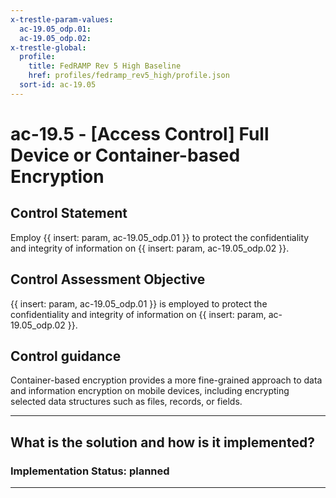 ```yaml
---
x-trestle-param-values:
  ac-19.05_odp.01:
  ac-19.05_odp.02:
x-trestle-global:
  profile:
    title: FedRAMP Rev 5 High Baseline
    href: profiles/fedramp_rev5_high/profile.json
  sort-id: ac-19.05
---
```


# ac-19.5 - \[Access Control\] Full Device or Container-based Encryption

## Control Statement

Employ {{ insert: param, ac-19.05_odp.01 }} to protect the confidentiality and integrity of information on {{ insert: param, ac-19.05_odp.02 }}.

## Control Assessment Objective

{{ insert: param, ac-19.05_odp.01 }} is employed to protect the confidentiality and integrity of information on {{ insert: param, ac-19.05_odp.02 }}.

## Control guidance

Container-based encryption provides a more fine-grained approach to data and information encryption on mobile devices, including encrypting selected data structures such as files, records, or fields.

______________________________________________________________________

## What is the solution and how is it implemented?

<!-- For implementation status enter one of: implemented, partial, planned, alternative, not-applicable -->

<!-- Note that the list of rules under ### Rules: is read-only and changes will not be captured after assembly to JSON -->

<!-- Add control implementation description here for control: ac-19.5 -->

### Implementation Status: planned

______________________________________________________________________
